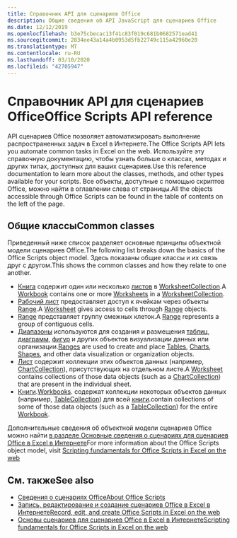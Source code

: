 ```yaml
---
title: Справочник API для сценариев Office
description: Общие сведения об API JavaScript для сценариев Office
ms.date: 12/12/2019
ms.openlocfilehash: b3e75cbecac13f41c83f019c681b0682571ead41
ms.sourcegitcommit: 2834ee43a14a4b0953d5fb22749c115a42960e20
ms.translationtype: MT
ms.contentlocale: ru-RU
ms.lasthandoff: 03/10/2020
ms.locfileid: "42705947"
---
```

# <a name="office-scripts-api-reference"></a><span data-ttu-id="bd508-103">Справочник API для сценариев Office</span><span class="sxs-lookup"><span data-stu-id="bd508-103">Office Scripts API reference</span></span>

<span data-ttu-id="bd508-104">API сценариев Office позволяет автоматизировать выполнение распространенных задач в Excel в Интернете.</span><span class="sxs-lookup"><span data-stu-id="bd508-104">The Office Scripts API lets you automate common tasks in Excel on the web.</span></span> <span data-ttu-id="bd508-105">Используйте эту справочную документацию, чтобы узнать больше о классах, методах и других типах, доступных для ваших сценариев.</span><span class="sxs-lookup"><span data-stu-id="bd508-105">Use this reference documentation to learn more about the classes, methods, and other types available for your scripts.</span></span> <span data-ttu-id="bd508-106">Все объекты, доступные с помощью скриптов Office, можно найти в оглавлении слева от страницы.</span><span class="sxs-lookup"><span data-stu-id="bd508-106">All the objects accessible through Office Scripts can be found in the table of contents on the left of the page.</span></span>

## <a name="common-classes"></a><span data-ttu-id="bd508-107">Общие классы</span><span class="sxs-lookup"><span data-stu-id="bd508-107">Common classes</span></span>

<span data-ttu-id="bd508-108">Приведенный ниже список разделяет основные принципы объектной модели сценариев Office.</span><span class="sxs-lookup"><span data-stu-id="bd508-108">The following list breaks down the basics of the Office Scripts object model.</span></span> <span data-ttu-id="bd508-109">Здесь показаны общие классы и их связь друг с другом.</span><span class="sxs-lookup"><span data-stu-id="bd508-109">This shows the common classes and how they relate to one another.</span></span>

- <span data-ttu-id="bd508-110">[Книга](/javascript/api/office-scripts/excel/excel.workbook) содержит один или несколько [листов](/javascript/api/office-scripts/excel/excel.worksheet) в [WorksheetCollection](/javascript/api/office-scripts/excel/excel.worksheetcollection).</span><span class="sxs-lookup"><span data-stu-id="bd508-110">A [Workbook](/javascript/api/office-scripts/excel/excel.workbook) contains one or more [Worksheets](/javascript/api/office-scripts/excel/excel.worksheet) in a [WorksheetCollection](/javascript/api/office-scripts/excel/excel.worksheetcollection).</span></span>
- <span data-ttu-id="bd508-111">[Рабочий лист](/javascript/api/office-scripts/excel/excel.worksheet) предоставляет доступ к ячейкам через объекты [Range](/javascript/api/office-scripts/excel/excel.range).</span><span class="sxs-lookup"><span data-stu-id="bd508-111">A [Worksheet](/javascript/api/office-scripts/excel/excel.worksheet) gives access to cells through [Range](/javascript/api/office-scripts/excel/excel.range) objects.</span></span>
- <span data-ttu-id="bd508-112">[Range](/javascript/api/office-scripts/excel/excel.range) представляет группу смежных клеток.</span><span class="sxs-lookup"><span data-stu-id="bd508-112">A [Range](/javascript/api/office-scripts/excel/excel.range) represents a group of contiguous cells.</span></span>
- <span data-ttu-id="bd508-113">[Диапазоны](/javascript/api/office-scripts/excel/excel.range) используются для создания и размещения [таблиц](/javascript/api/office-scripts/excel/excel.table), [диаграмм](/javascript/api/office-scripts/excel/excel.chart), [фигур](/javascript/api/office-scripts/excel/excel.shape) и других объектов визуализации данных или организации.</span><span class="sxs-lookup"><span data-stu-id="bd508-113">[Ranges](/javascript/api/office-scripts/excel/excel.range) are used to create and place [Tables](/javascript/api/office-scripts/excel/excel.table), [Charts](/javascript/api/office-scripts/excel/excel.chart), [Shapes](/javascript/api/office-scripts/excel/excel.shape), and other data visualization or organization objects.</span></span>
- <span data-ttu-id="bd508-114">[Лист](/javascript/api/office-scripts/excel/excel.worksheet) содержит коллекции этих объектов данных (например, [ChartCollection](/javascript/api/office-scripts/excel/excel.chartcollection)), присутствующих на отдельном листе.</span><span class="sxs-lookup"><span data-stu-id="bd508-114">A [Worksheet](/javascript/api/office-scripts/excel/excel.worksheet) contains collections of those data objects (such as a [ChartCollection](/javascript/api/office-scripts/excel/excel.chartcollection)) that are present in the individual sheet.</span></span>
- <span data-ttu-id="bd508-115">[Книги](/javascript/api/office-scripts/excel/excel.workbook).</span><span class="sxs-lookup"><span data-stu-id="bd508-115">[Workbooks](/javascript/api/office-scripts/excel/excel.workbook).</span></span> <span data-ttu-id="bd508-116">содержат коллекции некоторых объектов данных (например, [TableCollection](/javascript/api/office-scripts/excel/excel.tablecollection)) для всей [книги](/javascript/api/office-scripts/excel/excel.workbook).</span><span class="sxs-lookup"><span data-stu-id="bd508-116">contain collections of some of those data objects (such as a [TableCollection](/javascript/api/office-scripts/excel/excel.tablecollection)) for the entire [Workbook](/javascript/api/office-scripts/excel/excel.workbook).</span></span>

<span data-ttu-id="bd508-117">Дополнительные сведения об объектной модели сценариев Office можно найти [в разделе Основные сведения о сценариях для сценариев Office в Excel в Интернете](/office/dev/scripts/develop/scripting-fundamentals)</span><span class="sxs-lookup"><span data-stu-id="bd508-117">For more information about the Office Scripts object model, visit [Scripting fundamentals for Office Scripts in Excel on the web](/office/dev/scripts/develop/scripting-fundamentals)</span></span>

## <a name="see-also"></a><span data-ttu-id="bd508-118">См. также</span><span class="sxs-lookup"><span data-stu-id="bd508-118">See also</span></span>

- [<span data-ttu-id="bd508-119">Сведения о сценариях Office</span><span class="sxs-lookup"><span data-stu-id="bd508-119">About Office Scripts</span></span>](/office/dev/scripts/overview/excel)
- [<span data-ttu-id="bd508-120">Запись, редактирование и создание сценариев Office в Excel в Интернете</span><span class="sxs-lookup"><span data-stu-id="bd508-120">Record, edit, and create Office Scripts in Excel on the web</span></span>](/office/dev/scripts/tutorials/excel-tutorial)
- [<span data-ttu-id="bd508-121">Основы сценариев для сценариев Office в Excel в Интернете</span><span class="sxs-lookup"><span data-stu-id="bd508-121">Scripting fundamentals for Office Scripts in Excel on the web</span></span>](/office/dev/scripts/develop/scripting-fundamentals)
